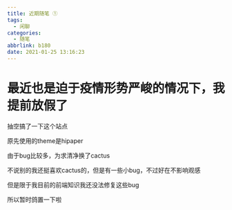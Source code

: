 ```yaml
---
title: 近期随笔 ①
tags:
  - 闲聊
categories:
  - 随笔
abbrlink: b180
date: 2021-01-25 13:16:23
---
```

# 最近也是迫于疫情形势严峻的情况下，我提前放假了

抽空搞了一下这个站点

原先使用的theme是hipaper

由于bug比较多，为求清净换了cactus

不说别的我还挺喜欢cactus的，但是有一些小bug，不过好在不影响观感

但是限于我目前的前端知识我还没法修复这些bug

所以暂时鸽置一下啦


